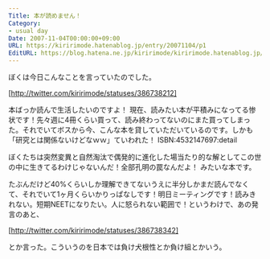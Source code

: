 ```yaml
---
Title: 本が読めません！
Category:
- usual day
Date: 2007-11-04T00:00:00+09:00
URL: https://kiririmode.hatenablog.jp/entry/20071104/p1
EditURL: https://blog.hatena.ne.jp/kiririmode/kiririmode.hatenablog.jp/atom/entry/8454420450078216347
---
```



ぼくは今日こんなことを言っていたのでした。

[http://twitter.com/kiririmode/statuses/386738212]


本ばっか読んで生活したいのですよ！
現在、読みたい本が平積みになってる惨状です！先々週に4冊くらい買って、読み終わってないのにまた買ってしまった。それでいてボスから今、こんな本を貸していただいているのです。しかも「研究とは関係ないけどなｗｗ」ていわれた！
ISBN:4532147697:detail

ぼくたちは突然変異と自然淘汰で偶発的に進化した場当たり的な解としてこの世の中に生きてるわけじゃないんだ！全部孔明の罠なんだよ！
みたいな本です。


たぶんだけど40%くらいしか理解できてないうえに半分しかまだ読んでなくて、それでいて1ヶ月くらいかりっぱなしです！明日ミーティングです！読みきれない。短期NEETになりたい。人に怒られない範囲で！というわけで、あの発言のあと、

[http://twitter.com/kiririmode/statuses/386738342]

とか言った。こういうのを日本では負け犬根性とか負け組とかいう。
